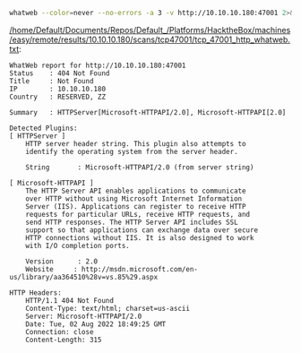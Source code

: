 ```bash
whatweb --color=never --no-errors -a 3 -v http://10.10.10.180:47001 2>&1
```

[/home/Default/Documents/Repos/Default_/Platforms/HacktheBox/machines/easy/remote/results/10.10.10.180/scans/tcp47001/tcp_47001_http_whatweb.txt](file:///home/Default/Documents/Repos/Default_/Platforms/HacktheBox/machines/easy/remote/results/10.10.10.180/scans/tcp47001/tcp_47001_http_whatweb.txt):

```
WhatWeb report for http://10.10.10.180:47001
Status    : 404 Not Found
Title     : Not Found
IP        : 10.10.10.180
Country   : RESERVED, ZZ

Summary   : HTTPServer[Microsoft-HTTPAPI/2.0], Microsoft-HTTPAPI[2.0]

Detected Plugins:
[ HTTPServer ]
	HTTP server header string. This plugin also attempts to
	identify the operating system from the server header.

	String       : Microsoft-HTTPAPI/2.0 (from server string)

[ Microsoft-HTTPAPI ]
	The HTTP Server API enables applications to communicate
	over HTTP without using Microsoft Internet Information
	Server (IIS). Applications can register to receive HTTP
	requests for particular URLs, receive HTTP requests, and
	send HTTP responses. The HTTP Server API includes SSL
	support so that applications can exchange data over secure
	HTTP connections without IIS. It is also designed to work
	with I/O completion ports.

	Version      : 2.0
	Website     : http://msdn.microsoft.com/en-us/library/aa364510%28v=vs.85%29.aspx

HTTP Headers:
	HTTP/1.1 404 Not Found
	Content-Type: text/html; charset=us-ascii
	Server: Microsoft-HTTPAPI/2.0
	Date: Tue, 02 Aug 2022 18:49:25 GMT
	Connection: close
	Content-Length: 315



```
